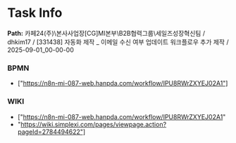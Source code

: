 # Task Info

**Path:** 카페24(주)\본사사업장\[CG]MI본부\B2B협력그룹\세일즈성장혁신팀 / dhkim17 / [331438] 자동화 제작 _ 이메일 수신 여부 업데이트 워크플로우 추가 제작 / 2025-09-01_00-00-00

### BPMN
- ["https://n8n-mi-087-web.hanpda.com/workflow/IPU8RWrZXYEJ02A1"]

### WIKI
- ["https://n8n-mi-087-web.hanpda.com/workflow/IPU8RWrZXYEJ02A1"
- "https://wiki.simplexi.com/pages/viewpage.action?pageId=2784494622"]

